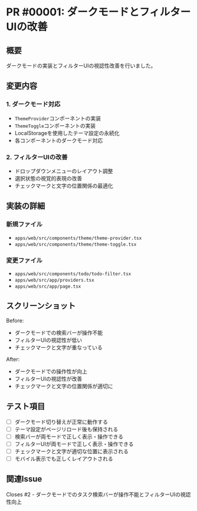 # PR #00001: ダークモードとフィルターUIの改善

## 概要

ダークモードの実装とフィルターUIの視認性改善を行いました。

## 変更内容

### 1. ダークモード対応
- `ThemeProvider`コンポーネントの実装
- `ThemeToggle`コンポーネントの実装
- LocalStorageを使用したテーマ設定の永続化
- 各コンポーネントのダークモード対応

### 2. フィルターUIの改善
- ドロップダウンメニューのレイアウト調整
- 選択状態の視覚的表現の改善
- チェックマークと文字の位置関係の最適化

## 実装の詳細

### 新規ファイル
- `apps/web/src/components/theme/theme-provider.tsx`
- `apps/web/src/components/theme/theme-toggle.tsx`

### 変更ファイル
- `apps/web/src/components/todo/todo-filter.tsx`
- `apps/web/src/app/providers.tsx`
- `apps/web/src/app/page.tsx`

## スクリーンショット

Before:
- ダークモードでの検索バーが操作不能
- フィルターUIの視認性が低い
- チェックマークと文字が重なっている

After:
- ダークモードでの操作性が向上
- フィルターUIの視認性が改善
- チェックマークと文字の位置関係が適切に

## テスト項目

- [ ] ダークモード切り替えが正常に動作する
- [ ] テーマ設定がページリロード後も保持される
- [ ] 検索バーが両モードで正しく表示・操作できる
- [ ] フィルターUIが両モードで正しく表示・操作できる
- [ ] チェックマークと文字が適切な位置に表示される
- [ ] モバイル表示でも正しくレイアウトされる

## 関連Issue

Closes #2 - ダークモードでのタスク検索バーが操作不能とフィルターUIの視認性向上 